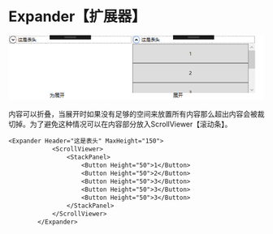# Expander【扩展器】

![image-20191223225637316](expander-images/image-20191223225637316.png)

内容可以折叠，当展开时如果没有足够的空间来放置所有内容那么超出内容会被裁切掉。为了避免这种情况可以在内容部分放入ScrollViewer【滚动条】。

```xaml
<Expander Header="这是表头" MaxHeight="150">
            <ScrollViewer>
                <StackPanel>
                    <Button Height="50">1</Button>
                    <Button Height="50">2</Button>
                    <Button Height="50">3</Button>
                    <Button Height="50">3</Button>
                    <Button Height="50">3</Button>
                </StackPanel>
            </ScrollViewer>
        </Expander>
```